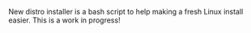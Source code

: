 New distro installer is a bash script to help making a fresh Linux install easier.
This is a work in progress!
